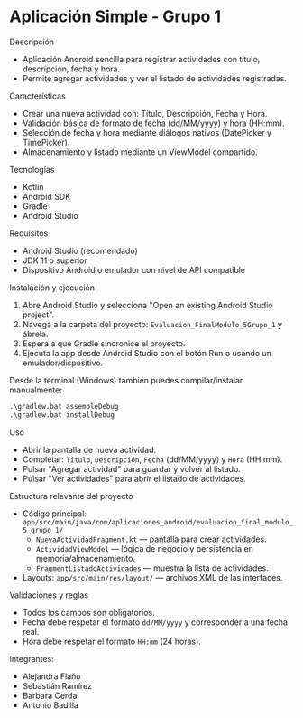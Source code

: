 # Aplicación Simple - Grupo 1

Descripción
- Aplicación Android sencilla para registrar actividades con título, descripción, fecha y hora.
- Permite agregar actividades y ver el listado de actividades registradas.

Características
- Crear una nueva actividad con: Título, Descripción, Fecha y Hora.
- Validación básica de formato de fecha (dd/MM/yyyy) y hora (HH:mm).
- Selección de fecha y hora mediante diálogos nativos (DatePicker y TimePicker).
- Almacenamiento y listado mediante un ViewModel compartido.

Tecnologías
- Kotlin
- Android SDK
- Gradle
- Android Studio

Requisitos
- Android Studio (recomendado)
- JDK 11 o superior
- Dispositivo Android o emulador con nivel de API compatible

Instalación y ejecución
1. Abre Android Studio y selecciona "Open an existing Android Studio project".
2. Navega a la carpeta del proyecto: `Evaluacion_FinalModulo_5Grupo_1` y ábrela.
3. Espera a que Gradle sincronice el proyecto.
4. Ejecuta la app desde Android Studio con el botón Run o usando un emulador/dispositivo.

Desde la terminal (Windows) también puedes compilar/instalar manualmente:

```cmd
.\gradlew.bat assembleDebug
.\gradlew.bat installDebug
```

Uso
- Abrir la pantalla de nueva actividad.
- Completar: `Título`, `Descripción`, `Fecha` (dd/MM/yyyy) y `Hora` (HH:mm).
- Pulsar "Agregar actividad" para guardar y volver al listado.
- Pulsar "Ver actividades" para abrir el listado de actividades.

Estructura relevante del proyecto
- Código principal: `app/src/main/java/com/aplicaciones_android/evaluacion_final_modulo_5_grupo_1/`
  - `NuevaActividadFragment.kt` — pantalla para crear actividades.
  - `ActividadViewModel` — lógica de negocio y persistencia en memoria/almacenamiento.
  - `FragmentListadoActividades` — muestra la lista de actividades.
- Layouts: `app/src/main/res/layout/` — archivos XML de las interfaces.

Validaciones y reglas
- Todos los campos son obligatorios.
- Fecha debe respetar el formato `dd/MM/yyyy` y corresponder a una fecha real.
- Hora debe respetar el formato `HH:mm` (24 horas).

Integrantes:
- Alejandra Flaño
- Sebastián Ramírez
- Barbara Cerda
- Antonio Badilla
